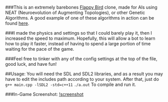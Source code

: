 ###This is an extremely barebones [Flappy Bird](http://flappybird.io/) clone, made for AIs using NEAT (Neuroevolution of Augmenting Topologies), or other Genetic Algorithms. A good example of one of these algorithms in action can be found [here](https://www.youtube.com/watch?v=qv6UVOQ0F44). 

###I made the physics and settings so that I could barely play it, then I increased the speed to maximum. Hopefully, this will allow a bot to learn how to play it faster, instead of having to spend a large portion of time waiting for the pace of the game.

###Feel free to tinker with any of the config settings at the top of the file, good luck, and have fun!

##Usage:
You will need the SDL and SDL2 libraries, and as a result you may have to edit the includes path according to your system. After that, just do
`g++ main.cpp -lSDL2 -std=c++11` 
`./a.out`
To compile and run it.

###In-Game Screenshot:
[!screenshot](https://github.com/DarkElement75/flappy-bird-barebones/screenshot.png)

